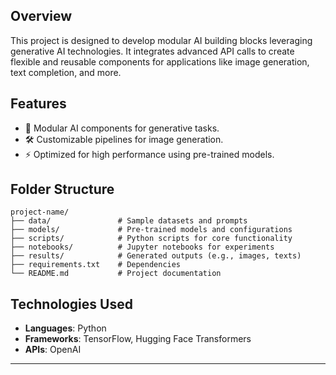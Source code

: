 ## **Overview**  
This project is designed to develop modular AI building blocks leveraging generative AI technologies. It integrates advanced API calls to create flexible and reusable components for applications like image generation, text completion, and more.  

## **Features**  
- 🧩 Modular AI components for generative tasks.    
- 🛠️ Customizable pipelines for image generation.  
- ⚡ Optimized for high performance using pre-trained models.  
  

## **Folder Structure**  
```
project-name/  
├── data/               # Sample datasets and prompts  
├── models/             # Pre-trained models and configurations  
├── scripts/            # Python scripts for core functionality  
├── notebooks/          # Jupyter notebooks for experiments  
├── results/            # Generated outputs (e.g., images, texts)  
├── requirements.txt    # Dependencies  
└── README.md           # Project documentation  
```  


## **Technologies Used**  
- **Languages**: Python  
- **Frameworks**: TensorFlow, Hugging Face Transformers  
- **APIs**: OpenAI  
 



---

